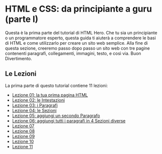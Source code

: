 # HTML e CSS: da principiante a guru (parte I)

Questa è la prima parte del tutorial di HTML Hero. Che tu sia un principiante o un programmatore esperto, questa guida ti aiuterà a comprendere le basi di HTML e come utilizzarlo per creare un sito web semplice. Alla fine di questa sezione, creeremo passo dopo passo un sito web con tre pagine contenenti paragrafi, collegamenti, immagini, testo, e così via.
Buon Divertimento.

## Le Lezioni

La prima parte di questo tutorial contiene 11 lezioni:

* [Lezione 01: la tua prima pagina HTML](https://github.com/sasadangelo/html-hero/tree/master/part-1/lesson-01)
* [Lezione 02: le Intestazioni](https://github.com/sasadangelo/html-hero/tree/master/part-1/lesson-02)
* [Lezione 03: i Paragrafi](https://github.com/sasadangelo/html-hero/tree/master/part-1/lesson-03)
* [Lezione 04: le Sezioni](https://github.com/sasadangelo/html-hero/tree/master/part-1/lesson-04)
* [Lezione 05: aggiungi un secondo Paragrafo](https://github.com/sasadangelo/html-hero/tree/master/part-1/lesson-05)
* [Lezione 06: aggiungi tutti i paragrafi in 4 Sezioni diverse](https://github.com/sasadangelo/html-hero/tree/master/part-1/lesson-06)
* [Lezione 07](https://github.com/sasadangelo/html-hero/tree/master/part-1/lesson-07)
* [Lezione 08](https://github.com/sasadangelo/html-hero/tree/master/part-1/lesson-08)
* [Lezione 09](https://github.com/sasadangelo/html-hero/tree/master/part-1/lesson-09)
* [Lezione 10](https://github.com/sasadangelo/html-hero/tree/master/part-1/lesson-10)
* [Lezione 11](https://github.com/sasadangelo/html-hero/tree/master/part-1/lesson-11)
